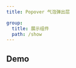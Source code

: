 ```yaml
---
title: Popover 气泡弹出层

group:
  title: 展示组件
  path: /show
---
```


## Demo

<code src="./demos/index.tsx"></code>

